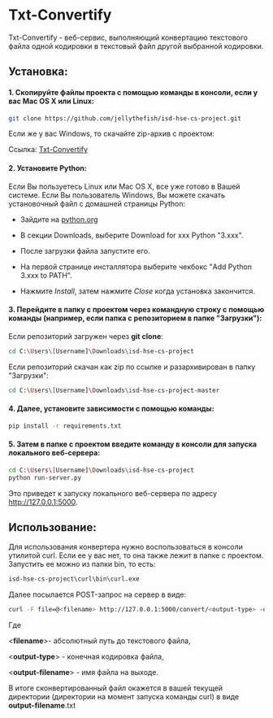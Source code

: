 # Txt-Convertify

Txt-Convertify - веб-сервис, выполняющий конвертацию текстового файла одной кодировки в текстовый файл другой выбранной кодировки.



## Установка:

#### 1. Скопируйте файлы проекта с помощью команды в консоли, если у вас Mac OS X или Linux:

   ```bash
git clone https://github.com/jellythefish/isd-hse-cs-project.git
   ```

   Если же у вас Windows, то скачайте zip-архив с проектом: 

   Ссылка: [Txt-Convertify](https://github.com/jellythefish/isd-hse-cs-project/archive/master.zip)

   

#### 2. Установите Python:

Если Вы пользуетесь Linux или Mac OS X, все уже готово в Вашей системе. Если Вы пользователь Windows, Вы можете скачать установочный файл с домашней страницы Python:

- Зайдите на [python.org](https://www.python.org/)

- В секции Downloads, выберите Download for xxx Python "3.xxx".

- После загрузки файла запустите его.

- На первой странице инсталлятора выберите чекбокс "Add Python 3.xxx to PATH".

- Нажмите *Install*, затем нажмите *Close* когда установка закончится.

  

#### 3. Перейдите в папку с проектом через командную строку с помощью команды (например, если папка с репозиторием в папке "Загрузки"):

   Если репозиторий загружен через **git clone**:

   ```bash
cd C:\Users\[Username]\Downloads\isd-hse-cs-project 
   ```

   Если репозиторий скачан как zip по ссылке и разархивирован в папку "Загрузки":

   ```bash
cd C:\Users\[Username]\Downloads\isd-hse-cs-project-master
   ```

#### 4.  Далее, установите зависимости с помощью команды:

```bash
pip install -r requirements.txt
```

#### 5. Затем в папке с проектом введите команду в консоли для запуска локального веб-сервера:

```bash
cd C:\Users\[Username]\Downloads\isd-hse-cs-project 
python run-server.py
```

   Это приведет к запуску локального веб-сервера по адресу http://127.0.0.1:5000.



## Использование:

Для использования конвертера нужно воспользоваться в консоли утилитой curl. Если ее у вас нет, то она также лежит в папке с проектом. Запустить ее можно из папки bin, то есть:

```bash
isd-hse-cs-project\curl\bin\curl.exe
```

Далее посылается POST-запрос на сервер в виде:

```bash
curl -F file=@<filename> http://127.0.0.1:5000/convert/<output-type> -o <output-filename>
```

Где

<**filename**>- абсолютный путь до текстового файла,

<**output-type**> - конечная кодировка файла,

<**output-filename**> - имя файла на выходе.

В итоге сконвертированный файл окажется в вашей текущей директории (директории на момент запуска команды curl) в виде **output-filename**.txt

 